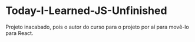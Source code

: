 # Today-I-Learned-JS-Unfinished
Projeto inacabado, pois o autor do curso para o projeto por aí para movê-lo para React.
